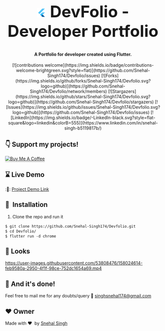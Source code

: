 <h1 align="center" style="font-size: 52px;" ><img height=30 src="https://raw.githubusercontent.com/github/explore/80688e429a7d4ef2fca1e82350fe8e3517d3494d/topics/flutter/flutter.png"> DevFolio - Developer Portfolio</h1>

<div align= "center">
  <h4>A Portfolio for developer created using Flutter.</h4>
</div>

<div align= "center">
[![contributions welcome](https://img.shields.io/badge/contributions-welcome-brightgreen.svg?style=flat)](https://github.com/Snehal-Singh174/Devfolio/issues)
[![Forks](https://img.shields.io/github/forks/Snehal-Singh174/Devfolio.svg?logo=github)](https://github.com/Snehal-Singh174/Devfolio/network/members)
[![Stargazers](https://img.shields.io/github/stars/Snehal-Singh174/Devfolio.svg?logo=github)](https://github.com/Snehal-Singh174/Devfolio/stargazers)
[![Issues](https://img.shields.io/github/issues/Snehal-Singh174/Devfolio.svg?logo=github)](https://github.com/Snehal-Singh174/Devfolio/issues)
[![LinkedIn](https://img.shields.io/badge/-LinkedIn-black.svg?style=flat-square&logo=linkedin&colorB=555)](https://www.linkedin.com/in/snehal-singh-b5119817b/)
</div>

## :point_down: Support my projects!
<a href="https://www.buymeacoffee.com/Snehal" target="_blank"><img src="https://www.buymeacoffee.com/assets/img/custom_images/orange_img.png" alt="Buy Me A Coffee" style="height: 41px !important;width: 174px !important;box-shadow: 0px 3px 2px 0px rgba(190, 190, 190, 0.5) !important;-webkit-box-shadow: 0px 3px 2px 0px rgba(190, 190, 190, 0.5) !important;" ></a>

## :hourglass: Live Demo
:🔗: [Project Demo Link](https://snehalsingh-portfolio.netlify.app)

## 🚀&nbsp; Installation
1. Clone the repo and run it
```
$ git clone https://github.com/Snehal-Singh174/Devfolio.git
$ cd Devfolio/
$ flutter run -d chrome
```

## 👀 Looks
https://user-images.githubusercontent.com/53808476/158024614-feb9580a-2950-4f1f-98ce-752dc1654a69.mp4


## :clap: And it's done!
Feel free to mail me for any doubts/query 
:email: singhsnehal174@gmail.com

## :heart: Owner
Made with :heart:&nbsp;  by [Snehal Singh](https://github.com/Snehal-Singh174)



